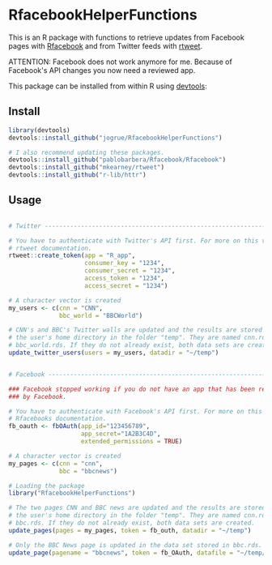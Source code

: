 # RfacebookHelperFunctions
This is an R package with functions to retrieve updates from Facebook pages
with [Rfacebook](https://github.com/pablobarbera/Rfacebook/Rfacebook) and from
Twitter feeds with [rtweet](https://github.com/mkearney/rtweet).

ATTENTION: Facebook does not work anymore for me. Because of Facebook's API
changes you now need a reviewed app.

This package can be installed from within R using
[devtools](https://github.com/hadley/devtools):


## Install

```R
library(devtools)
devtools::install_github("jogrue/RfacebookHelperFunctions")

# I also recommend updating these packages.
devtools::install_github("pablobarbera/Rfacebook/Rfacebook")
devtools::install_github("mkearney/rtweet")
devtools::install_github("r-lib/httr")
```



## Usage

```R

# Twitter -----------------------------------------------------------------

# You have to authenticate with Twitter's API first. For more on this visit
# rtweet documentation.
rtweet::create_token(app = "R_app",
                     consumer_key = "1234",
                     consumer_secret = "1234",
                     access_token = "1234",
                     access_secret = "1234")

# A character vector is created
my_users <- c(cnn = "CNN",
              bbc_world = "BBCWorld")

# CNN's and BBC's Twitter walls are updated and the results are stored in
# the user's home directory in the folder "temp". They are named cnn.rds and
# bbc_world.rds. If they do not already exist, both data sets are created.
update_twitter_users(users = my_users, datadir = "~/temp")


# Facebook ----------------------------------------------------------------

### Facebook stopped working if you do not have an app that has been reviewed
### by Facebook.

# You have to authenticate with Facebook's API first. For more on this visit
# Rfacebooks documentation.
fb_oauth <- fbOAuth(app_id="123456789",
                    app_secret="1A2B3C4D",
                    extended_permissions = TRUE)

# A character vector is created
my_pages <- c(cnn = "cnn",
              bbc = "bbcnews")

# Loading the package
library("RfacebookHelperFunctions")

# The two pages CNN and BBC news are updated and the results are stored in
# the user's home directory in the folder "temp". They are named cnn.rds and
# bbc.rds. If they do not already exist, both data sets are created.
update_pages(pages = my_pages, token = fb_outh, datadir = "~/temp")

# Only the BBC News page is updated in the data set stored in bbc.rds.
update_page(pagename = "bbcnews", token = fb_OAuth, datafile = "~/temp/bbc.rds")
```
